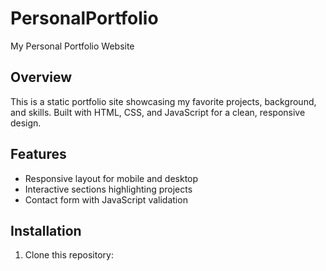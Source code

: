 # PersonalPortfolio
My Personal Portfolio Website

## Overview
This is a static portfolio site showcasing my favorite projects, background, and skills. Built with HTML, CSS, and JavaScript for a clean, responsive design.

## Features
- Responsive layout for mobile and desktop
- Interactive sections highlighting projects
- Contact form with JavaScript validation

## Installation
1. Clone this repository:

